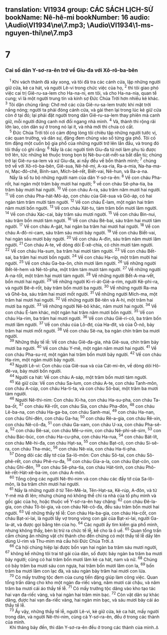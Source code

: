 translation: VI1934
group: CÁC SÁCH LỊCH-SỬ
bookName: Nê-hê-mi 
bookNumber: 16
audio: \Audio\VI1934\ne\7.mp3; \Audio\VI1934\1-ms-nguyen-thi\ne\7.mp3
-------

<div class="title"><h1>7</h1><h3>Cai số dân Y-sơ-ra-ên trở về Giu-đa với Xô-rô-ba-bên</h3></div>
<span class="verse ne_7_1"> <sup>1</sup> Khi vách thành đã xây xong, và tôi đã tra các cánh cửa, lập những người giữ cửa, kẻ ca hát, và người Lê-vi trong chức việc của họ, </span>
<span class="verse ne_7_2"><sup>2</sup> thì tôi giao phó việc cai trị Giê-ru-sa-lem cho Ha-na-ni, em tôi, và cho Ha-na-nia, quan tể cung; vì là một người trung tín và kính sợ Đức Chúa Trời hơn nhiều kẻ khác. </span>
<span class="verse ne_7_3"><sup>3</sup> Tôi dặn chúng rằng: Chớ mở các cửa Giê-ru-sa-lem trước khi mặt trời nắng nóng; người ta phải đóng cánh cửa, và gài then lại trong lúc kẻ giữ cửa còn ở tại đó; lại phải đặt người trong dân Giê-ru-sa-lem thay phiên mà canh giữ, mỗi người đứng canh nơi đối ngang nhà mình. </span>
<span class="verse ne_7_4"><sup>4</sup> Vả, thành thì rộng rãi lớn lao, còn dân sự ở trong nó lại ít, và nhà mới thì chưa có cất. <br/></span>
<span class="verse ne_7_5"> <sup>5</sup> Đức Chúa Trời tôi có cảm động lòng tôi chiêu tập những người tước vị, các quan trưởng, và dân sự, đặng đem chúng vào sổ từng gia phổ. Tôi có tìm đặng một cuốn bộ gia phổ của những người trở lên lần đầu, và trong đó tôi thấy có ghi rằng: </span>
<span class="verse ne_7_6"><sup>6</sup> Nầy là các người tỉnh Giu-đa từ nơi làm phu tù được trở lên, tức những kẻ thuộc trong bọn bị Nê-bu-cát-nết-sa bắt dẫn tù; chúng trở lại Giê-ru-sa-lem và xứ Giu-đa, ai nấy đều về bổn thành mình; </span>
<span class="verse ne_7_7"><sup>7</sup> chúng trở về với Xô-rô-ba-bên, Giê-sua, Nê-hê-mi, A-xa-ria, Ra-a-mia, Na-ha-ma-ni, Mạc-đô-chê, Binh-san, Mích-bê-rết, Biết-vai, Nê-hun, và Ba-a-na. <br/> Nầy là số tu bộ những người nam của dân Y-sơ-ra-ên: </span>
<span class="verse ne_7_8"><sup>8</sup> Về con cháu Pha-rốt, hai ngàn một trăm bảy mươi hai người; </span>
<span class="verse ne_7_9"><sup>9</sup> về con cháu Sê-pha-tia, ba trăm bảy mươi hai người. </span>
<span class="verse ne_7_10"><sup>10</sup> Về con cháu A-ra, sáu trăm năm mươi hai người. </span>
<span class="verse ne_7_11"><sup>11</sup> Về con cháu Pha-hát-Mô-áp, con cháu của Giê-sua và Giô-áp, có hai ngàn tám trăm mười tám người. </span>
<span class="verse ne_7_12"><sup>12</sup> Về con cháu Ê-lam, một ngàn hai trăm năm mươi bốn người. </span>
<span class="verse ne_7_13"><sup>13</sup> Về con cháu Xát-tu, tám trăm bốn mươi lăm người. </span>
<span class="verse ne_7_14"><sup>14</sup> Về con cháu Xác-cai, bảy trăm sáu mươi người. </span>
<span class="verse ne_7_15"><sup>15</sup> Về con cháu Bin-nui, sáu trăm bốn mươi tám người. </span>
<span class="verse ne_7_16"><sup>16</sup> Về con cháu Bê-bai, sáu trăm hai mươi tám người. </span>
<span class="verse ne_7_17"><sup>17</sup> Về con cháu A-gát, hai ngàn ba trăm hai mươi hai người. </span>
<span class="verse ne_7_18"><sup>18</sup> Về con cháu A-đô-ni-cam, sáu trăm sáu mươi bảy người. </span>
<span class="verse ne_7_19"><sup>19</sup> Về con cháu Biết-vai, hai ngàn sáu mươi bảy người. </span>
<span class="verse ne_7_20"><sup>20</sup> Về con cháu A-đin, sáu trăm năm mươi lăm người. </span>
<span class="verse ne_7_21"><sup>21</sup> Con cháu A-te, về dòng dõi Ê-xê-chia, có chín mươi tám người. </span>
<span class="verse ne_7_22"><sup>22</sup> Về con cháu Ha-sum, ba trăm hai mươi tám người. </span>
<span class="verse ne_7_23"><sup>23</sup> Về con cháu Bết-sai, ba trăm hai mươi bốn người. </span>
<span class="verse ne_7_24"><sup>24</sup> Về con cháu Ha-ríp, một trăm mười hai người. </span>
<span class="verse ne_7_25"><sup>25</sup> Về con cháu Ga-ba-ôn, chín mươi lăm người. </span>
<span class="verse ne_7_26"><sup>26</sup> Về những người Bết-lê-hem và Nê-tô-pha, một trăm tám mươi tám người. </span>
<span class="verse ne_7_27"><sup>27</sup> Về những người A-na-tốt, một trăm hai mươi tám người. </span>
<span class="verse ne_7_28"><sup>28</sup> Về những người Bết-A-ma-vết, bốn mươi hai người. </span>
<span class="verse ne_7_29"><sup>29</sup> Về những người Ki-ri-át-Giê-a-rim, người Kê-phi-ra, và người Bê-ê-rốt, bảy trăm bốn mươi ba người. </span>
<span class="verse ne_7_30"><sup>30</sup> Về những người Ra-ma và Ghê-ba, sáu trăm hai mươi mốt người. </span>
<span class="verse ne_7_31"><sup>31</sup> Về những người Mích-ma, một trăm hai mươi hai người. </span>
<span class="verse ne_7_32"><sup>32</sup> Về những người Bê-tên và A-hi, một trăm hai mươi ba người. </span>
<span class="verse ne_7_33"><sup>33</sup> Về những người Nê-bô khác, năm mươi hai người. </span>
<span class="verse ne_7_34"><sup>34</sup> Về con cháu Ê-lam khác, một ngàn hai trăm năm mươi bốn người. </span>
<span class="verse ne_7_35"><sup>35</sup> Về con cháu Ha-rim, ba trăm hai mươi người. </span>
<span class="verse ne_7_36"><sup>36</sup> Về con cháu Giê-ri-cô, ba trăm bốn mươi lăm người. </span>
<span class="verse ne_7_37"><sup>37</sup> Về con cháu của Lô-đơ, của Ha-đít, và của Ô-nô, bảy trăm hai mươi mốt người. </span>
<span class="verse ne_7_38"><sup>38</sup> Về con cháu Sê-na, ba ngàn chín trăm ba mươi người. <br/></span>
<span class="verse ne_7_39"> <sup>39</sup> Những thầy tế lễ: Về con cháu Giê-đa-gia, nhà Giê-sua, chín trăm bảy mươi ba người. </span>
<span class="verse ne_7_40"><sup>40</sup> Về con cháu Y-mê, một ngàn năm mươi hai người. </span>
<span class="verse ne_7_41"><sup>41</sup> Về con cháu Pha-su-rơ, một ngàn hai trăm bốn mươi bảy người. </span>
<span class="verse ne_7_42"><sup>42</sup> Về con cháu Ha-rim, một ngàn mười bảy người. <br/></span>
<span class="verse ne_7_43"> <sup>43</sup> Người Lê-vi: Con cháu của Giê-sua và của Cát-mi-ên, về dòng dõi Hô-đê-va, bảy mươi bốn người. <br/></span>
<span class="verse ne_7_44"> <sup>44</sup> Người ca hát: Về con cháu A-sáp, một trăm bốn mươi tám người. <br/></span>
<span class="verse ne_7_45"> <sup>45</sup> Kẻ giữ cửa: Về con cháu Sa-lum, con cháu A-te, con cháu Tanh-môn, con cháu A-cúp, con cháu Ha-ti-ta, và con cháu Sô-bai, một trăm ba mươi tám người. <br/></span>
<span class="verse ne_7_46"> <sup>46</sup> Người Nê-thi-nim: Con cháu Xi-ha, con cháu Ha-su-pha, con cháu Ta-ba-ốt, </span>
<span class="verse ne_7_47"><sup>47</sup> con cháu Kê-rốt, con cháu Sia, con cháu Pha-đôn, </span>
<span class="verse ne_7_48"><sup>48</sup> con cháu Lê-ba-na, con cháu Ha-ga-ba, con cháu Sanh-mai, </span>
<span class="verse ne_7_49"><sup>49</sup> con cháu Ha-nan, con cháu Ghi-đên, con cháu Ga-ha; </span>
<span class="verse ne_7_50"><sup>50</sup> con cháu Rê-a-gia, con cháu Rê-xin, con cháu Nê-cô-đa, </span>
<span class="verse ne_7_51"><sup>51</sup> con cháu Ga-xam, con cháu U-xa, con cháu Pha-sê-a, </span>
<span class="verse ne_7_52"><sup>52</sup> con cháu Bê-sai, con cháu Mê-u-nim, con cháu Nê-phi-sê-sim, </span>
<span class="verse ne_7_53"><sup>53</sup> con cháu Bác-búc, con cháu Ha-cu-pha, con cháu Ha-rua, </span>
<span class="verse ne_7_54"><sup>54</sup> con cháu Bát-lít, con cháu Mê-hi-đa, con cháu Hạt-sa, </span>
<span class="verse ne_7_55"><sup>55</sup> con cháu Bạt-cô, con cháu Si-sê-ra, con cháu Tha-mác, </span>
<span class="verse ne_7_56"><sup>56</sup> con cháu Nê-xia, con cháu Ha-ti-pha. <br/></span>
<span class="verse ne_7_57"> <sup>57</sup> Dòng dõi các đầy tớ của Sa-lô-môn: Con cháu Sô-tai, con cháu Sô-phê-rết, con cháu Phê-ru-đa, </span>
<span class="verse ne_7_58"><sup>58</sup> con cháu Gia-a-la, con cháu Đạt-côn, con cháu Ghi-đên, </span>
<span class="verse ne_7_59"><sup>59</sup> con cháu Sê-pha-tia, con cháu Hát-tinh, con cháu Phô-kê-rết-Hát-xê-ba-im, con cháu A-môn. <br/></span>
<span class="verse ne_7_60"> <sup>60</sup> Tổng cộng các người Nê-thi-nim và con cháu các đầy tớ của Sa-lô-môn, là ba trăm chín mươi hai người. <br/></span>
<span class="verse ne_7_61"> <sup>61</sup> Nầy là những người ở từ Tên-Mê-la, Tên-Hạt-sa, Kê-rúp, A-đôn, và từ Y-mê mà đi lên; nhưng chúng nó không thể chỉ ra nhà của tổ phụ mình và gốc gác của họ, hoặc thuộc về Y-sơ-ra-ên hay chăng: </span>
<span class="verse ne_7_62"><sup>62</sup> con cháu Đê-la-gia, con cháu Tô-bi-gia, và con cháu Nê-cô-đa, đều sáu trăm bốn mươi hai người. </span>
<span class="verse ne_7_63"><sup>63</sup> Về những thầy tế lễ: Con cháu Ha-ba-gia, con cháu Ha-cốt, con cháu Bạt-xi-lai, là người lấy vợ trong vòng con gái của Bạt-xi-lai, người Ga-la-át, và được gọi bằng tên của họ. </span>
<span class="verse ne_7_64"><sup>64</sup> Các người ấy tìm kiếm gia phổ mình, nhưng không thấy, bèn bị trừ ra chức tế lễ, kể cho là ô uế. </span>
<span class="verse ne_7_65"><sup>65</sup> Quan tổng trấn cấm chúng ăn những vật chí thánh cho đến chừng có một thầy tế lễ dấy lên dùng U-rim và Thu-mim mà cầu hỏi Đức Chúa Trời.<a data-toggle="tooltip" data-placement="bottom" title="Xu 28:30; Phu 33:8">⚓</a><br/></span>
<span class="verse ne_7_66"> <sup>66</sup> Cả hội chúng hiệp lại được bốn vạn hai ngàn ba trăm sáu mươi người, </span>
<span class="verse ne_7_67"><sup>67</sup> không kể những tôi trai tớ gái của dân, số được bảy ngàn ba trăm ba mươi bảy người; cũng có hai trăm bốn mươi lăm kẻ ca hát, nam và nữ. </span>
<span class="verse ne_7_68"><sup>68</sup> Chúng có bảy trăm ba mươi sáu con ngựa, hai trăm bốn mươi lăm con la, </span>
<span class="verse ne_7_69"><sup>69</sup> bốn trăm ba mươi lăm con lạc đà, và sáu ngàn bảy trăm hai mươi con lừa. <br/></span>
<span class="verse ne_7_70"> <sup>70</sup> Có mấy trưởng tộc đem của cung tiến đặng giúp làm công việc. Quan tổng trấn dâng cho kho một ngàn đa-riếc vàng, năm mươi cái chậu, và năm trăm ba mươi cái áo thầy tế lễ. </span>
<span class="verse ne_7_71"><sup>71</sup> Có mấy trưởng tộc dâng vào kho tạo tác hai vạn đa-riếc vàng, và hai ngàn hai trăm min bạc. </span>
<span class="verse ne_7_72"><sup>72</sup> Còn vật dân sự khác dâng, được hai vạn đa-riếc vàng, hai ngàn min bạc, và sáu mươi bảy cái áo thầy tế lễ. <br/></span>
<span class="verse ne_7_73"> <sup>73</sup> Ấy vậy, những thầy tế lễ, người Lê-vi, kẻ giữ cửa, kẻ ca hát, mấy người trong dân, và người Nê-thi-nim, cùng cả Y-sơ-ra-ên, đều ở trong các thành của mình. <br/> Khi tháng bảy đến, thì dân Y-sơ-ra-ên đều ở trong các thành của mình.<a data-toggle="tooltip" data-placement="bottom" title="1Su 9:2; Ne 11:3">⚓</a><br/></span>

